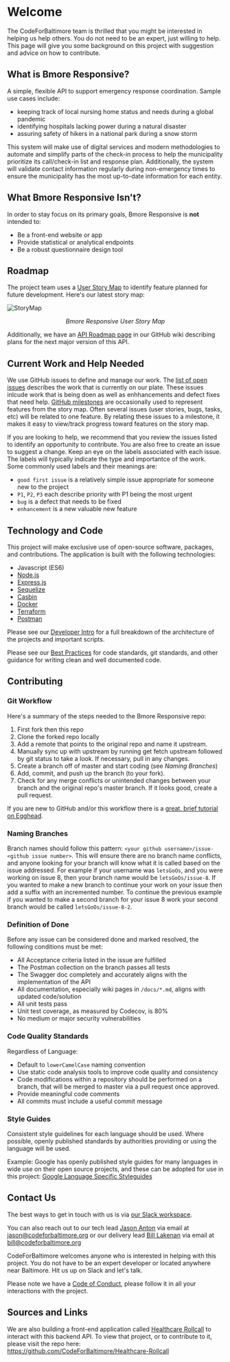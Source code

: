 # Welcome

The CodeForBaltimore team is thrilled that you might be interested in helping us help others. You do not need to be an expert, just willing to help.  This page will give you some background on this project with suggestion and advice on how to contribute.

## What is Bmore Responsive?

A simple, flexible API to support emergency response coordination.  Sample use cases include:

- keeping track of local nursing home status and needs during a global pandemic
- identifying hospitals lacking power during a natural disaster
- assuring safety of hikers in a national park during a snow storm

This system will make use of digital services and modern methodologies to automate and simplify parts of the check-in process
to help the municipality prioritize its call/check-in list and response plan. Additionally, the system will validate contact
information regularly during non-emergency times to ensure the municipality has the most up-to-date information for each entity.

## What Bmore Responsive Isn't?

In order to stay focus on its primary goals, Bmore Responsive is **not** intended to:

- Be a front-end website or app
- Provide statistical or analytical endpoints
- Be a robust questionnaire design tool

## Roadmap

The project team uses a [User Story Map](https://www.jpattonassociates.com/user-story-mapping/) to identify feature planned for future development.  Here's our latest story map:

![StoryMap](https://app.lucidchart.com/publicSegments/view/284f3228-4d57-476d-b00c-f6b8cbfa74f4/image.jpeg)
<p align="center"><i>Bmore Responsive User Story Map</i></p>

Additionally, we have an [API Roadmap page](https://github.com/CodeForBaltimore/Bmore-Responsive/wiki/API-Roadmap) in our GitHub wiki describing plans for the next major version of this API.

## Current Work and Help Needed

We use GitHub issues to define and manage our work.  The [list of open issues](https://github.com/CodeForBaltimore/Bmore-Responsive/issues) describes the work that is currently on our plate.  These issues inlcude work that is being doen as well as enhhancements and defect fixes that need help.  [GitHub milestones](https://github.com/CodeForBaltimore/Bmore-Responsive/milestones) are occasionally used to represent features from the story map.  Often several issues (user stories, bugs, tasks, etc) will be related to one feature.  By relating these issues to a milestone, it makes it easy to view/track progress toward features on the story map.

If you are looking to help, we recommend that you review the issues listed to identify an opportunity to contribute. You are also free to create an issue to suggest a change. Keep an eye on the labels associated with each issue.  The labels will typically indicate the type and importantce of the work.  Some commonly used labels and their meanings are:

- `good first issue` is a relatively simple issue appropriate for someone new to the project
- `P1`, `P2`, `P3` each describe priority with P1 being the most urgent
- `bug` is a defect that needs to be fixed
- `enhancement` is a new valuable new feature 

## Technology and Code

This project will make exclusive use of open-source software, packages, and contributions. The application is built with the following
technologies:

- Javascript (ES6)
- [Node.js](https://nodejs.org/en/)
- [Express.js](https://expressjs.com/)
- [Sequelize](https://sequelize.org/v3/)
- [Casbin](https://casbin.org/en/)
- [Docker](https://www.docker.com/)
- [Terraform](https://www.terraform.io/)
- [Postman](https://www.postman.com)

Please see our [Developer Intro](DevIntro.md) for a full breakdown of the architecture of the projects and important scripts.

Please see our [Best Practices](Best_Practices.md) for code standards, git standards, and other guidance for writing clean and well
documented code.

## Contributing

### Git Workflow

Here's a summary of the steps needed to the Bmore Responsive repo:

1. First fork then this repo
2. Clone the forked repo locally
3. Add a remote that points to the original repo and name it upstream.
4. Manually sync up with upstream by running get fetch upstream followed by git status to take a look. If necessary, pull in any changes.
5. Create a branch off of master and start coding (see *Naming Branches*)
6. Add, commit, and push up the branch (to your fork).
7. Check for any merge conflicts or unintended changes between your branch and the original repo's master branch. If it looks good, create a pull request.

If you are new to GitHub and/or this workflow there is a [great, brief tutorial on Egghead](https://egghead.io/courses/how-to-contribute-to-an-open-source-project-on-github).

### Naming Branches
 Branch names should follow this pattern: `<your github username>/issue-<github issue number>`. This will ensure there are no branch name conflicts, and anyone looking for your branch will know what it is called based on the issue addressed. For example if your username was `letsGoOs`, and you were working on issue 8, then your branch name would be `letsGoOs/issue-8`. If you wanted to make a new branch to continue your work on your issue then add a suffix with an incremented number. To continue the previous example if you wanted to make a second branch for your issue 8 work your second branch would be called `letsGoOs/issue-8-2`.


### Definition of Done

Before any issue can be considered done and marked resolved, the following conditions must be met:

- All Acceptance criteria listed in the issue are fulfilled
- The Postman collection on the branch passes all tests
- The Swagger doc completely and accurately aligns with the implementation of the API
- All documentation, especially wiki pages in `/docs/*.md`, aligns with updated code/solution
- All unit tests pass
- Unit test coverage, as measured by Codecov, is 80%
- No medium or major security vulnerabilities

### Code Quality Standards

Regardless of Language:

- Default to `lowerCamelCase` naming convention
- Use static code analysis tools to improve code quality and consistency
- Code modifications within a repository should be performed on a branch, that will be merged to master via a pull request once approved.
- Provide meaningful code comments
- All commits must include a useful commit message

### Style Guides

Consistent style guidelines for each language should be used. Where possible, openly published standards by authorities providing or using the language will be used.

Example: Google has openly published style guides for many languages in wide use on their open source projects, and these can be adopted for use in this project: [Google Language Specific Styleguides](https://google.github.io/styleguide/)

## Contact Us
The best ways to get in touch with us is via [our Slack workspace](https://join.slack.com/t/codeforbaltimoreteam/shared_invite/zt-4m78ibqc-_fWcn4XLoqm2rQ661csgbA_). 

You can also reach out to our tech lead [Jason Anton](https://github.com/revjtanton) via email at [jason@codeforbaltimore.org](mailto:jason@codeforbaltimore.org) or our delivery lead [Bill Lakenan](https://github.com/blakenan-bellese) via email at [bill@codeforbaltimore.org](mailto:bill@codeforbaltimore.org)

CodeForBaltimore welcomes anyone who is interested in helping with this project.  You do not have to be an expert developer or located anywhere near Baltimore.  Hit us up on Slack and let's talk.

Please note we have a [Code of Conduct](Code_of_Conduct.md), please follow it in all your interactions with the project.

## Sources and Links
We are also building a front-end application called [Healthcare Rollcall](https://github.com/CodeForBaltimore/Healthcare-Rollcall) to interact with this backend API. To view that project, or to contribute to it, please visit the repo here: https://github.com/CodeForBaltimore/Healthcare-Rollcall
